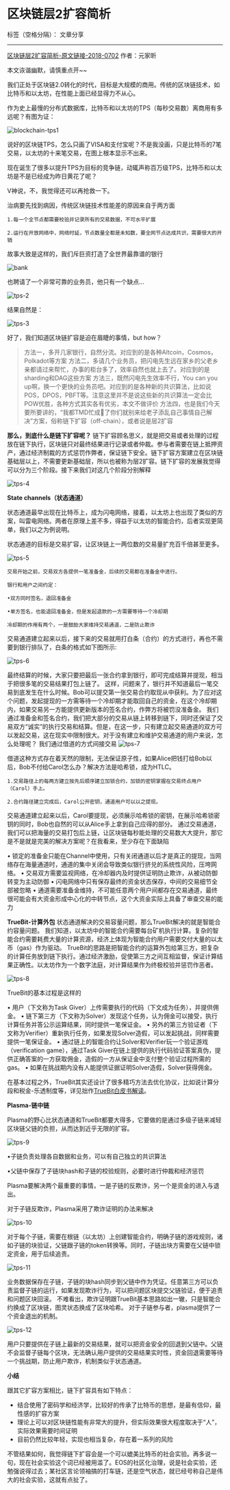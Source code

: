 ﻿# 区块链层2扩容简析

标签（空格分隔）： 文章分享

---

[区块链层2扩容简析-原文链接-2018-0702](https://www.jianshu.com/p/cde2157b65bd)
作者：元家昕

本文诙谐幽默，请慎重点开~~

我们正处于区块链2.0转化的时代，目标是大规模的商用。传统的区块链技术，如比特币和以太坊，在性能上面已经显得力不从心。

作为史上最慢的分布式数据库，比特币和以太坊的TPS（每秒交易数）离商用有多远呢？有图为证：

![blockchain-tps1](https://img.learnblockchain.cn/2019/blockchain-tps1.jpg)

说好的区块链TPS，怎么只画了VISA和支付宝呢？不是我没画，只是比特币的7笔交易，以太坊的十来笔交易，在图上根本显示不出来。

现在诞生了很多以提升TPS为目标的竞争链，动辄声称百万级TPS，比特币和以太坊是不是已经成为昨日黄花了呢？

V神说，不，我觉得还可以再抢救一下。

治病要先找到病因，传统区块链技术性能差的原因来自于两方面

    1.每一个全节点都需要校验并记录所有的交易数据，不可水平扩展

    2.运行在开放网络中，网络时延，节点数量全都是未知数，要全网节点达成共识，需要很大的开销

故事大致是这样的，我们斥巨资打造了全世界最靠谱的银行

![bank](https://img.learnblockchain.cn/2019/bank.png)

也聘请了一个非常可靠的业务员，他只有一个缺点...

![tps-2](https://img.learnblockchain.cn/2019/tps-2.jpg)

结果自然是：

![tps-3](https://img.learnblockchain.cn/2019/tps-3.jpg)

好了，我们知道区块链扩容是迫在眉睫的事情，but how？

> 方法一，多开几家银行，自然分流。对应到的是各种Altcoin，Cosmos，Polkadot等方案
方法二，多请几个业务员，把闪电先生远在家乡的父老乡亲都请过来帮忙，办事的柜台多了，效率自然也就上去了。对应到的是sharding和DAG这些方案
方法三，既然闪电先生效率不行，You can you up啊，换一个更快的业务员吧。对应到的是各种新的共识算法，比如说POS，DPOS，PBFT等。注意这里并不是说这些新的共识算法一定会比POW优胜，各种方式其实各有优劣，本文不做评价
方法四，也是我们今天要所要讲的，“我都TMD忙成🐶了你们就别来给老子添乱自己事情自己解决”方案，俗称链下扩容（off-chain），或者说是层2扩容
>

**那么，到底什么是链下扩容呢？**
链下扩容顾名思义，就是把交易或者处理的过程放在链下执行，区块链只对最终结果进行记录或者仲裁。参与者需要在链上抵押资产，通过经济制裁的方式惩罚作弊者，保证链下安全。链下扩容方案建立在区块链基础层以上，不需要更新基础层，所以也被称为层2扩容。链下扩容的发展我觉得可以分为三个阶段。接下来我们对这几个阶段分别解释

![tps-4](https://img.learnblockchain.cn/2019/tps-4.jpg)

**State channels（状态通道）**

状态通道最早出现在比特币上，成为闪电网络，接着，以太坊上也出现了类似的方案，叫雷电网络。两者在原理上差不多，得益于以太坊的智能合约，后者实现更简单，我们以之为例说明。

状态通道的目标是交易扩容，让区块链上一两位数的交易量扩充百千倍甚至更多。

![tps-5](https://img.learnblockchain.cn/2019/tps-5.jpg)



    交易开始之前，交易双方各提供一笔准备金，后续的交易都在准备金中进行。

    银行和用户之间约定：

    •双方同时签名，退回准备金

    •单方签名，也能退回准备金，但是发起退款的一方需要等待一个冷却期

    冷却期的作用有两个，一是鼓励大家维持交易通道，二是防止欺诈

交易通道建立起来以后，接下来的交易就用打白条（合约）的方式进行，再也不需要到银行排队了，白条的格式如下图所示:

![tps-6](https://img.learnblockchain.cn/2019/tps-6.jpg)

最终结算的时候，大家只要把最后一张合约拿到银行，即可完成结算并提现，相当于把很多笔的交易结果打包上链了。
这样，问题来了，银行并不知道最后一笔交易到底发生在什么时候。Bob可以提交第一张交易合约取现从中获利。为了应对这个问题，发起提现的一方需等待一个冷却期才能取回自己的资金，在这个冷却期内，如果交易另一方能提供更新版本的签名合约，作弊方将被罚没准备金。
我们通过准备金和签名合约，我们把大部分的交易从链上转移到链下，同时还保证了交易双方“诚实”的执行交易和结算。但是，在这一步，只有建立起交易通道的双方可以发起交易，这在现实中限制很大。对于没有建立和维护交易通道的用户来说，怎么处理呢？
我们通过借道的方式间接交易
![tps-7](https://img.learnblockchain.cn/2019/tps-7.jpg)

借道这种方式存在着天然的限制，无法保证原子性，如果Alice把钱打给Bob以后，Bob不付给Carol怎么办？解决方法是哈希锁，成为HTLC。


    1.交易路径上的每两方建立按先后顺序建立加锁合约，加锁的密钥掌握在交易终点用户（Carol）手上。

    2.合约路径建立完成后，Carol公开密钥，通道用户可以以之提现。

交易通道建立起来以后，Carol要提现，必须展示哈希锁的密钥，在展示哈希锁密钥的同时，Bob也自然的可以从Alice手上拿到自己应得的部分。
通过交易通道，我们可以把海量的交易打包后上链，让区块链每秒能处理的交易数大大提升，那它是不是就是完美的解决方案呢？在我看来，至少存在下面缺陷

• 锁定的准备金只能在Channel中使用，只有关闭通道以后才是真正的提现，当网络存在海量通道时，通道的集中关闭会导致类似银行挤兑的系统性风险，压垮网络。
• 交易双方需要监视网络，在冷却器内及时提供证明防止欺诈，从被动防御转变为主动防御
• 闪电网络中只有保存最终的资金状态保存，中间的交易细节全部被忽略
• 通道需要准备金维持，不可能任意两个用户间都存在交易通道，最终很可能会有大资金形成中心化的中转节点，这个大资金实际上具备了审查交易的能力

**TrueBit-计算外包**
状态通道解决的交易容量问题，那么TrueBit解决的就是智能合约容量问题。
我们知道，以太坊中的智能合约需要每台矿机执行计算。复杂的智能合约需要耗费大量的计算资源，经济上体现为智能合约用户需要交付大量的以太币（gas）作为驱动。
TrueBit的思路是把智能合约的运算外包给第三方，把复杂的计算任务放到链下执行。通过经济激励，促使第三方之间互相监督，保证计算结果正确性。以太坊作为一个数字法庭，对计算结果作为终极校验并惩罚作恶者。

![tps-8](https://img.learnblockchain.cn/2019/tps-8.jpg)

TrueBit的基本过程是这样的

• 用户（下文称为Task Giver）上传需要执行的代码（下文成为任务），并提供佣金。
• 链下第三方（下文称为Solver）发现这个任务，认为佣金可以接受，执行计算任务并答公示运算结果，同时提供一笔保证金。
• 另外的第三方验证者（下文称为Verifier）重新执行任务，如果发现Solver造假，可以发起挑战，同样需要提供一笔保证金。
• 通过链上的智能合约让Solver和Verifier玩一个验证游戏（verification game），通过Task Giver在链上提供的执行代码验证答案真伪，提供正确答案的一方获取佣金，造假的一方从保证金中支付整个验证过程所需的gas。
• 如果在挑战期内没有人能提供证据证明Solver造假，Solver获得佣金。

在基本过程之外，TrueBit其实还设计了很多精巧方法去优化协议，比如说计算分段和税金-乐透制度等，详见拙作[TrueBit白皮书解读](https://www.jianshu.com/p/84b476a1624e)。

**Plasma-链中链**

Plasma的野心比状态通道和TrueBit都要大得多，它要做的是通过多级子链来减轻区块链父链的负担，从而达到近乎无限的扩容。

![tps-9](https://img.learnblockchain.cn/2019/tps-9.jpg)

•子链负责处理各自数据和业务，可以有自己独立的共识算法

•父链中保存了子链块hash和子链的校验规则，必要时进行仲裁和经济惩罚

Plasma要解决两个最重要的事情，一是子链的反欺诈，另一个是资金的进入与退出。

对于子链反欺诈，Plasma采用了欺诈证明的办法来解决

![tps-10](https://img.learnblockchain.cn/2019/tps-10.jpg)

对于每个子链，需要在根链（以太坊）上创建智能合约，明确子链的游戏规则，诸如子链的块验证，父链跟子链的token转换等。同时，子链出块方需要在父链中锁定资金，用于后续追责。

![tps-11](https://img.learnblockchain.cn/2019/tps-11.jpg)

业务数据保存在子链，子链的块hash同步到父链中作为凭证。任意第三方可以负责监督子链的运行，如果发现欺诈行为，可以把问题区块提交父链验证，便于追责和问题区块回滚。
不难看出，欺诈证明跟TrueBit基本思路如出一辙，只是智能合约换成了区块链，图灵状态换成了区块哈希。
对于子链参与者，plasma提供了一个资金退出的机制。

![tps-12](https://img.learnblockchain.cn/2019/tps-12.jpg)

用户只要提供在子链上最新的交易结果，就可以把资金安全的回退到父链中。父链不会监督子链每个区块，无法确认用户提供的交易结果实时性，资金回退需要等待一个挑战期，防止用户欺诈，机制类似于状态通道。

**小结**

跟其它扩容方案相比，链下扩容具有如下特点：

* 结合使用了密码学和经济学，比较好的传承了比特币的思想，是最有信仰，最性感的扩容方案
* 理论上可以对区块链性能有非常大的提升，但实际效果很大程度取决于“人”，实际效果需要时间证明
* 目前仍然比较年轻，实现也相当复杂，存在着一系列的风险

不管结果如何，我觉得链下扩容会是一个可以媲美比特币的社会实验。再多说一句，现在社会实验这个词已经被用滥了。EOS的社区化治理，说是社会实验，还勉强说得过去；某社区言论领袖搞的打车链，还是空气状态，就已经号称自己是伟大的社会实验，这就有点扯了。













